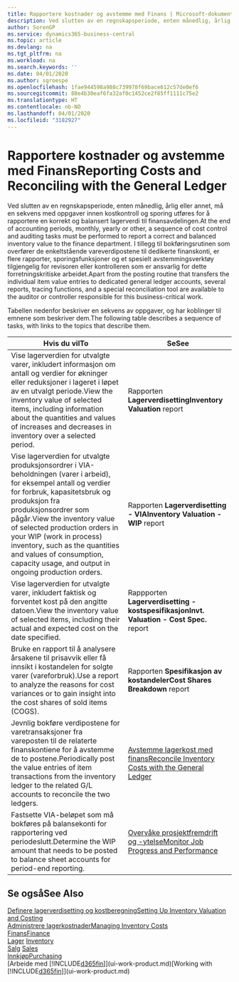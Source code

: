 ```yaml
---
title: Rapportere kostnader og avstemme med Finans | Microsoft-dokumentasjon
description: Ved slutten av en regnskapsperiode, enten månedlig, årlig eller annet, må en sekvens med oppgaver innen kostkontroll og sporing utføres for å rapportere en korrekt og balansert lagerverdi til finansavdelingen. I tillegg til bokføringsrutinen som overfører de enkeltstående vareverdipostene til dedikerte finanskonti, er flere rapporter, sporingsfunksjoner og et spesielt avstemmingsverktøy tilgjengelig for revisoren eller kontrolleren som er ansvarlig for dette forretningskritiske arbeidet.
author: SorenGP
ms.service: dynamics365-business-central
ms.topic: article
ms.devlang: na
ms.tgt_pltfrm: na
ms.workload: na
ms.search.keywords: ''
ms.date: 04/01/2020
ms.author: sgroespe
ms.openlocfilehash: 1fae944598a988c739978f69bace612c57de0ef6
ms.sourcegitcommit: 88e4b30eaf6fa32af0c1452ce2f85ff1111c75e2
ms.translationtype: HT
ms.contentlocale: nb-NO
ms.lasthandoff: 04/01/2020
ms.locfileid: "3182927"
---
```

# <a name="reporting-costs-and-reconciling-with-the-general-ledger"></a><span data-ttu-id="bca2a-104">Rapportere kostnader og avstemme med Finans</span><span class="sxs-lookup"><span data-stu-id="bca2a-104">Reporting Costs and Reconciling with the General Ledger</span></span>
<span data-ttu-id="bca2a-105">Ved slutten av en regnskapsperiode, enten månedlig, årlig eller annet, må en sekvens med oppgaver innen kostkontroll og sporing utføres for å rapportere en korrekt og balansert lagerverdi til finansavdelingen.</span><span class="sxs-lookup"><span data-stu-id="bca2a-105">At the end of accounting periods, monthly, yearly or other, a sequence of cost control and auditing tasks must be performed to report a correct and balanced inventory value to the finance department.</span></span> <span data-ttu-id="bca2a-106">I tillegg til bokføringsrutinen som overfører de enkeltstående vareverdipostene til dedikerte finanskonti, er flere rapporter, sporingsfunksjoner og et spesielt avstemmingsverktøy tilgjengelig for revisoren eller kontrolleren som er ansvarlig for dette forretningskritiske arbeidet.</span><span class="sxs-lookup"><span data-stu-id="bca2a-106">Apart from the posting routine that transfers the individual item value entries to dedicated general ledger accounts, several reports, tracing functions, and a special reconciliation tool are available to the auditor or controller responsible for this business-critical work.</span></span>  

 <span data-ttu-id="bca2a-107">Tabellen nedenfor beskriver en sekvens av oppgaver, og har koblinger til emnene som beskriver dem.</span><span class="sxs-lookup"><span data-stu-id="bca2a-107">The following table describes a sequence of tasks, with links to the topics that describe them.</span></span>   

|<span data-ttu-id="bca2a-108">**Hvis du vil**</span><span class="sxs-lookup"><span data-stu-id="bca2a-108">**To**</span></span>|<span data-ttu-id="bca2a-109">**Se**</span><span class="sxs-lookup"><span data-stu-id="bca2a-109">**See**</span></span>|  
|------------|-------------|  
|<span data-ttu-id="bca2a-110">Vise lagerverdien for utvalgte varer, inkludert informasjon om antall og verdier for økninger eller reduksjoner i lageret i løpet av en utvalgt periode.</span><span class="sxs-lookup"><span data-stu-id="bca2a-110">View the inventory value of selected items, including information about the quantities and values of increases and decreases in inventory over a selected period.</span></span>|<span data-ttu-id="bca2a-111">Rapporten **Lagerverdisetting**</span><span class="sxs-lookup"><span data-stu-id="bca2a-111">**Inventory Valuation** report</span></span>|  
|<span data-ttu-id="bca2a-112">Vise lagerverdien for utvalgte produksjonsordrer i VIA-beholdningen (varer i arbeid), for eksempel antall og verdier for forbruk, kapasitetsbruk og produksjon fra produksjonsordrer som pågår.</span><span class="sxs-lookup"><span data-stu-id="bca2a-112">View the inventory value of selected production orders in your WIP (work in process) inventory, such as the quantities and values of consumption, capacity usage, and output in ongoing production orders.</span></span>|<span data-ttu-id="bca2a-113">Rapporten **Lagerverdisetting - VIA**</span><span class="sxs-lookup"><span data-stu-id="bca2a-113">**Inventory Valuation - WIP** report</span></span>|  
|<span data-ttu-id="bca2a-114">Vise lagerverdien for utvalgte varer, inkludert faktisk og forventet kost på den angitte datoen.</span><span class="sxs-lookup"><span data-stu-id="bca2a-114">View the inventory value of selected items, including their actual and expected cost on the date specified.</span></span>|<span data-ttu-id="bca2a-115">Rappporten **Lagerverdisetting - kostspesifikasjon**</span><span class="sxs-lookup"><span data-stu-id="bca2a-115">**Invt. Valuation - Cost Spec.** report</span></span>|  
|<span data-ttu-id="bca2a-116">Bruke en rapport til å analysere årsakene til prisavvik eller få innsikt i kostandelen for solgte varer (vareforbruk).</span><span class="sxs-lookup"><span data-stu-id="bca2a-116">Use a report to analyze the reasons for cost variances or to gain insight into the cost shares of sold items (COGS).</span></span>|<span data-ttu-id="bca2a-117">Rapporten **Spesifikasjon av kostandeler**</span><span class="sxs-lookup"><span data-stu-id="bca2a-117">**Cost Shares Breakdown** report</span></span>|  
|<span data-ttu-id="bca2a-118">Jevnlig bokføre verdipostene for varetransaksjoner fra vareposten til de relaterte finanskontiene for å avstemme de to postene.</span><span class="sxs-lookup"><span data-stu-id="bca2a-118">Periodically post the value entries of item transactions from the inventory ledger to the related G/L accounts to reconcile the two ledgers.</span></span>|[<span data-ttu-id="bca2a-119">Avstemme lagerkost med finans</span><span class="sxs-lookup"><span data-stu-id="bca2a-119">Reconcile Inventory Costs with the General Ledger</span></span>](finance-how-to-post-inventory-costs-to-the-general-ledger.md)|  
|<span data-ttu-id="bca2a-120">Fastsette VIA-beløpet som må bokføres på balansekonti for rapportering ved periodeslutt.</span><span class="sxs-lookup"><span data-stu-id="bca2a-120">Determine the WIP amount that needs to be posted to balance sheet accounts for period-end reporting.</span></span>|[<span data-ttu-id="bca2a-121">Overvåke prosjektfremdrift og -ytelse</span><span class="sxs-lookup"><span data-stu-id="bca2a-121">Monitor Job Progress and Performance</span></span>](projects-how-monitor-progress-performance.md)|

## <a name="see-also"></a><span data-ttu-id="bca2a-122">Se også</span><span class="sxs-lookup"><span data-stu-id="bca2a-122">See Also</span></span>  
[<span data-ttu-id="bca2a-123">Definere lagerverdisetting og kostberegning</span><span class="sxs-lookup"><span data-stu-id="bca2a-123">Setting Up Inventory Valuation and Costing</span></span>](finance-set-up-inventory-valuation-and-costing.md)  
[<span data-ttu-id="bca2a-124">Administrere lagerkostnader</span><span class="sxs-lookup"><span data-stu-id="bca2a-124">Managing Inventory Costs</span></span>](finance-manage-inventory-costs.md)  
[<span data-ttu-id="bca2a-125">Finans</span><span class="sxs-lookup"><span data-stu-id="bca2a-125">Finance</span></span>](finance.md)  
<span data-ttu-id="bca2a-126">[Lager](inventory-manage-inventory.md) </span><span class="sxs-lookup"><span data-stu-id="bca2a-126">[Inventory](inventory-manage-inventory.md) </span></span>  
<span data-ttu-id="bca2a-127">[Salg](sales-manage-sales.md) </span><span class="sxs-lookup"><span data-stu-id="bca2a-127">[Sales](sales-manage-sales.md) </span></span>  
[<span data-ttu-id="bca2a-128">Innkjøp</span><span class="sxs-lookup"><span data-stu-id="bca2a-128">Purchasing</span></span>](purchasing-manage-purchasing.md)  
<span data-ttu-id="bca2a-129">[Arbeide med [!INCLUDE[d365fin](includes/d365fin_md.md)]](ui-work-product.md)</span><span class="sxs-lookup"><span data-stu-id="bca2a-129">[Working with [!INCLUDE[d365fin](includes/d365fin_md.md)]](ui-work-product.md)</span></span>
